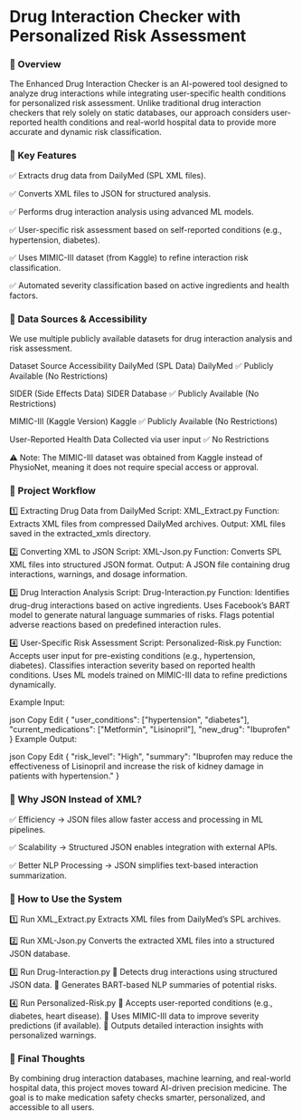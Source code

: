 # Drug Interaction Checker with Personalized Risk Assessment

### 📌 Overview
The Enhanced Drug Interaction Checker is an AI-powered tool designed to analyze drug interactions while integrating user-specific health conditions for personalized risk assessment. Unlike traditional drug interaction checkers that rely solely on static databases, our approach considers user-reported health conditions and real-world hospital data to provide more accurate and dynamic risk classification.

### 🔹 Key Features
✅ Extracts drug data from DailyMed (SPL XML files).

✅ Converts XML files to JSON for structured analysis.

✅ Performs drug interaction analysis using advanced ML models.

✅ User-specific risk assessment based on self-reported conditions (e.g., hypertension, diabetes).

✅ Uses MIMIC-III dataset (from Kaggle) to refine interaction risk classification.

✅ Automated severity classification based on active ingredients and health factors.

### 📌 Data Sources & Accessibility
We use multiple publicly available datasets for drug interaction analysis and risk assessment.

Dataset	Source	Accessibility
DailyMed (SPL Data)	DailyMed	✅ Publicly Available (No Restrictions)

SIDER (Side Effects Data)	SIDER Database	✅ Publicly Available (No Restrictions)

MIMIC-III (Kaggle Version)	Kaggle	✅ Publicly Available (No Restrictions)

User-Reported Health Data	Collected via user input	✅ No Restrictions

⚠ Note: The MIMIC-III dataset was obtained from Kaggle instead of PhysioNet, meaning it does not require special access or approval.

### 📌 Project Workflow
1️⃣ Extracting Drug Data from DailyMed
Script: XML_Extract.py
Function: Extracts XML files from compressed DailyMed archives.
Output: XML files saved in the extracted_xmls directory.

2️⃣ Converting XML to JSON
Script: XML-Json.py
Function: Converts SPL XML files into structured JSON format.
Output: A JSON file containing drug interactions, warnings, and dosage information.

3️⃣ Drug Interaction Analysis
Script: Drug-Interaction.py
Function:
Identifies drug-drug interactions based on active ingredients.
Uses Facebook’s BART model to generate natural language summaries of risks.
Flags potential adverse reactions based on predefined interaction rules.

4️⃣ User-Specific Risk Assessment
Script: Personalized-Risk.py
Function:
Accepts user input for pre-existing conditions (e.g., hypertension, diabetes).
Classifies interaction severity based on reported health conditions.
Uses ML models trained on MIMIC-III data to refine predictions dynamically.

Example Input:

json
Copy
Edit
{
  "user_conditions": ["hypertension", "diabetes"],
  "current_medications": ["Metformin", "Lisinopril"],
  "new_drug": "Ibuprofen"
}
Example Output:

json
Copy
Edit
{
  "risk_level": "High",
  "summary": "Ibuprofen may reduce the effectiveness of Lisinopril and increase the risk of kidney damage in patients with hypertension."
}

### 📌 Why JSON Instead of XML?
✅ Efficiency → JSON files allow faster access and processing in ML pipelines.

✅ Scalability → Structured JSON enables integration with external APIs.

✅ Better NLP Processing → JSON simplifies text-based interaction summarization.

### 📌 How to Use the System
1️⃣ Run XML_Extract.py
Extracts XML files from DailyMed’s SPL archives.

2️⃣ Run XML-Json.py
Converts the extracted XML files into a structured JSON database.

3️⃣ Run Drug-Interaction.py
🚀 Detects drug interactions using structured JSON data.
🚀 Generates BART-based NLP summaries of potential risks.

4️⃣ Run Personalized-Risk.py
🚀 Accepts user-reported conditions (e.g., diabetes, heart disease).
🚀 Uses MIMIC-III data to improve severity predictions (if available).
🚀 Outputs detailed interaction insights with personalized warnings.


### 📌 Final Thoughts
By combining drug interaction databases, machine learning, and real-world hospital data, this project moves toward AI-driven precision medicine. The goal is to make medication safety checks smarter, personalized, and accessible to all users.
